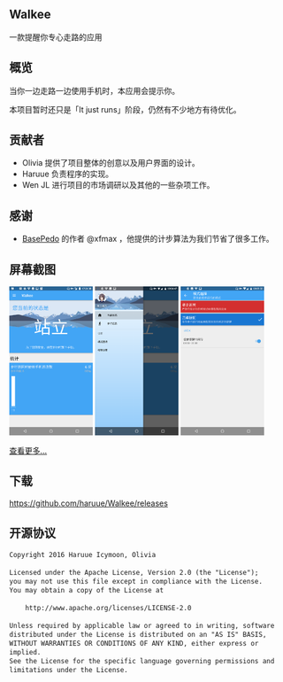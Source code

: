 Walkee
---------
一款提醒你专心走路的应用

## 概览
当你一边走路一边使用手机时，本应用会提示你。

本项目暂时还只是「It just runs」阶段，仍然有不少地方有待优化。

## 贡献者
+ Olivia 提供了项目整体的创意以及用户界面的设计。
+ Haruue 负责程序的实现。
+ Wen JL 进行项目的市场调研以及其他的一些杂项工作。

## 感谢
+ [BasePedo](https://github.com/xfmax/BasePedo) 的作者 @xfmax ，他提供的计步算法为我们节省了很多工作。

## 屏幕截图
<img src="design/Screenshot_01.png" width="30%" height="30%"/>
<img src="design/Screenshot_02.png" width="30%" height="30%"/>
<img src="design/Screenshot_03.png" width="30%" height="30%"/>

[查看更多...](design/Screenshots.md)

## 下载
https://github.com/haruue/Walkee/releases

## 开源协议
```License
Copyright 2016 Haruue Icymoon, Olivia

Licensed under the Apache License, Version 2.0 (the "License");
you may not use this file except in compliance with the License.
You may obtain a copy of the License at

    http://www.apache.org/licenses/LICENSE-2.0

Unless required by applicable law or agreed to in writing, software
distributed under the License is distributed on an "AS IS" BASIS,
WITHOUT WARRANTIES OR CONDITIONS OF ANY KIND, either express or implied.
See the License for the specific language governing permissions and
limitations under the License.

```

